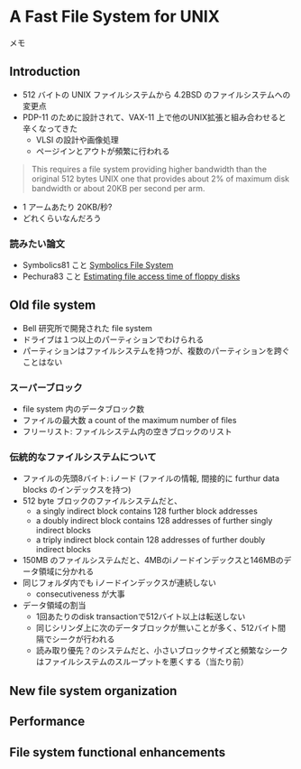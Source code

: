 # A Fast File System for UNIX
メモ
## Introduction
* 512 バイトの UNIX ファイルシステムから 4.2BSD のファイルシステムへの変更点
* PDP-11 のために設計されて、VAX-11 上で他のUNIX拡張と組み合わせると辛くなってきた
	* VLSI の設計や画像処理
	* ページインとアウトが頻繁に行われる
> This requires a file system providing higher bandwidth than the original 512 bytes UNIX one that provides about 2% of maximum disk bandwidth or about 20KB per second per arm.
* 1 アームあたり 20KB/秒?
* どれくらいなんだろう

### 読みたい論文
* Symbolics81 こと [Symbolics File System](https://archive.org/details/bitsavers_symbolicsLemAug81_1706305)
* Pechura83 こと [Estimating file access time of floppy disks](https://dl.acm.org/citation.cfm?id=358425&preflayout=flat)

## Old file system
* Bell 研究所で開発された file system
* ドライブは１つ以上のパーティションでわけられる
* パーティションはファイルシステムを持つが、複数のパーティションを跨ぐことはない
### スーパーブロック
* file system 内のデータブロック数
* ファイルの最大数 a count of the maximum number of files
* フリーリスト: ファイルシステム内の空きブロックのリスト
### 伝統的なファイルシステムについて
* ファイルの先頭8バイト: iノード (ファイルの情報, 間接的に furthur data blocks のインデックスを持つ)
* 512 byte ブロックのファイルシステムだと、
	* a singly indirect block contains 128 further block addresses
	* a doubly indirect block contains 128 addresses of further singly indirect blocks
	* a triply indirect block contain 128 addresses of further doubly indirect blocks
* 150MB のファイルシステムだと、4MBのiノードインデックスと146MBのデータ領域に分かれる
* 同じフォルダ内でも iノードインデックスが連続しない
	* consecutiveness が大事
* データ領域の割当
	* 1回あたりのdisk transactionで512バイト以上は転送しない
	* 同じシリンダ上に次のデータブロックが無いことが多く、512バイト間隔でシークが行われる
	* 読み取り優先？のシステムだと、小さいブロックサイズと頻繁なシークはファイルシステムのスループットを悪くする（当たり前）

## New file system organization
## Performance
## File system functional enhancements
<!--stackedit_data:
eyJoaXN0b3J5IjpbMTU0OTQ4Njg5MywyMTI3MjIyODg5LDE0Mj
UxNTk1MTYsOTgzOTIyNjg3LC0yNzQyMjA4MzFdfQ==
-->